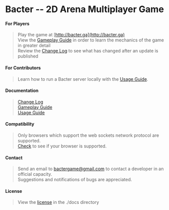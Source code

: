# Bacter -- 2D Arena Multiplayer Game

#### For Players
> Play the game at [http://bacter.ga](http://bacter.ga)<br/>
> View the [Gameplay Guide](./docs/gameplay.md) in order to learn the mechanics of the game in greater detail<br/>
> Review the [Change Log](./docs/changelog.md) to see what has changed after an update is published<br/>

#### For Contributors
> Learn how to run a Bacter server locally with the [Usage Guide](./docs/usage.md).<br/>

#### Documentation
> [Change Log](./docs/changelog.md)<br/>
> [Gameplay Guide](./docs/gameplay.md)<br/>
> [Usage Guide](./docs/usage.md)<br/>

#### Compatibility
> Only browsers which support the web sockets network protocol are supported.<br/>
> [Check](https://caniuse.com/#feat=websockets) to see if your browser is supported.<br/>

#### Contact
> Send an email to bactergame@gmail.com to contact a developer in an official capacity.<br/>
> Suggestions and notifications of bugs are appreciated.

#### License
> View the [license](./docs/LICENSE) in the ./docs directory
